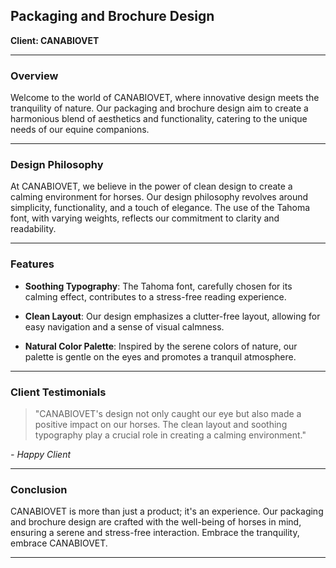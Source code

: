

## Packaging and Brochure Design

**Client: CANABIOVET**

---

### Overview

Welcome to the world of CANABIOVET, where innovative design meets the tranquility of nature. Our packaging and brochure design aim to create a harmonious blend of aesthetics and functionality, catering to the unique needs of our equine companions.

---

### Design Philosophy

At CANABIOVET, we believe in the power of clean design to create a calming environment for horses. Our design philosophy revolves around simplicity, functionality, and a touch of elegance. The use of the Tahoma font, with varying weights, reflects our commitment to clarity and readability.

---

### Features

- **Soothing Typography**: The Tahoma font, carefully chosen for its calming effect, contributes to a stress-free reading experience.

- **Clean Layout**: Our design emphasizes a clutter-free layout, allowing for easy navigation and a sense of visual calmness.

- **Natural Color Palette**: Inspired by the serene colors of nature, our palette is gentle on the eyes and promotes a tranquil atmosphere.

---

### Client Testimonials

> "CANABIOVET's design not only caught our eye but also made a positive impact on our horses. The clean layout and soothing typography play a crucial role in creating a calming environment."

*- Happy Client*

---

### Conclusion

CANABIOVET is more than just a product; it's an experience. Our packaging and brochure design are crafted with the well-being of horses in mind, ensuring a serene and stress-free interaction. Embrace the tranquility, embrace CANABIOVET.

---